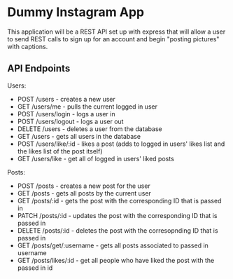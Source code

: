 # Dummy Instagram App
This application will be a REST API set up with express that will allow a user to send REST calls to sign up for an account and begin "posting pictures" with captions.

## API Endpoints
Users:
- POST /users - creates a new user
- GET /users/me - pulls the current logged in user
- POST /users/login - logs a user in
- POST /users/logout - logs a user out
- DELETE /users - deletes a user from the database
- GET /users - gets all users in the database
- POST /users/like/:id - likes a post (adds to logged in users' likes list and the likes list of the post itself)
- GET /users/like - get all of logged in users' liked posts

Posts:
- POST /posts - creates a new post for the user
- GET /posts - gets all posts by the current user
- GET /posts/:id - gets the post with the corresponding ID that is passed in
- PATCH /posts/:id - updates the post with the corresponding ID that is passed in
- DELETE /posts/:id - deletes the post with the corresopnding ID that is passed in
- GET /posts/get/:username - gets all posts associated to passed in username
- GET /posts/likes/:id - get all people who have liked the post with the passed in id
